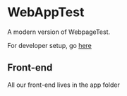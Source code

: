 # WebAppTest

A modern version of WebpageTest.

For developer setup, go [here](https://github.com/jameshopkins/webapptest/wiki/Developer-Setup)


## Front-end

All our front-end lives in the app folder
